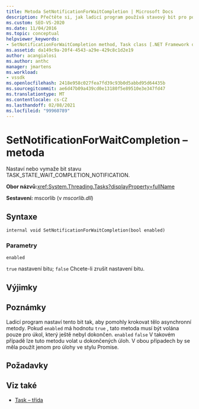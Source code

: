 ```yaml
---
title: Metoda SetNotificationForWaitCompletion | Microsoft Docs
description: Přečtěte si, jak ladicí program používá stavový bit pro podrobnou krok textu asynchronní metody pro úlohy ve stylu Promise.
ms.custom: SEO-VS-2020
ms.date: 11/04/2016
ms.topic: conceptual
helpviewer_keywords:
- SetNotificationForWaitCompletion method, Task class [.NET Framework debug engines]
ms.assetid: da149c9a-20f4-4543-a29e-429c8c1d2e19
author: acangialosi
ms.author: anthc
manager: jmartens
ms.workload:
- vssdk
ms.openlocfilehash: 2418e958c027fea7fd39c93b0d5abbd95d64435b
ms.sourcegitcommit: ae6d47b09a439cd0e13180f5e89510e3e347fd47
ms.translationtype: MT
ms.contentlocale: cs-CZ
ms.lasthandoff: 02/08/2021
ms.locfileid: "99960789"
---
```

# <a name="setnotificationforwaitcompletion-method"></a>SetNotificationForWaitCompletion – metoda
Nastaví nebo vymaže bit stavu TASK_STATE_WAIT_COMPLETION_NOTIFICATION.

 **Obor názvů:**<xref:System.Threading.Tasks?displayProperty=fullName>

 **Sestavení:** mscorlib (v *mscorlib.dll*)

## <a name="syntax"></a>Syntaxe

```vb
internal void SetNotificationForWaitCompletion(bool enabled)
```

### <a name="parameters"></a>Parametry
 `enabled`

 `true` nastavení bitu; `false` Chcete-li zrušit nastavení bitu.

## <a name="exceptions"></a>Výjimky

## <a name="remarks"></a>Poznámky
 Ladicí program nastaví tento bit tak, aby pomohly krokovat tělo asynchronní metody. Pokud `enabled` má hodnotu `true` , tato metoda musí být volána pouze pro úkol, který ještě nebyl dokončen. `enabled` `false` V takovém případě lze tuto metodu volat u dokončených úloh. V obou případech by se měla použít jenom pro úlohy ve stylu Promise.

## <a name="requirements"></a>Požadavky

## <a name="see-also"></a>Viz také
- [Task – třída](../../extensibility/debugger/task-class-internal-members.md)
